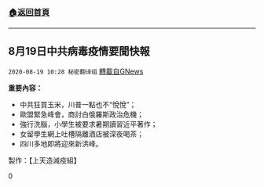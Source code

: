 ###  [:house:返回首頁](https://github.com/ourhimalayas/txt)
---

## 8月19日中共病毒疫情要聞快報
`2020-08-19 10:28 秘密翻译组` [轉載自GNews](https://gnews.org/zh-hant/303055/)

**重要內容：**

- 中共狂買玉米，川普一點也不“悅悅”；
- 歐盟緊急峰會，商討白俄羅斯政治危機；
- 強行洗腦，小學生被要求暑期讀習近平著作；
- 女留學生網上吐槽隔離酒店被深夜喝茶；
- 四川多地即將迎來新洪峰。




製作：【上天造滅疫組】

0
